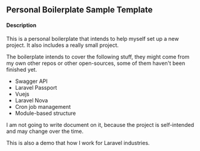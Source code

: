 ## Personal Boilerplate Sample Template

#### Description
This is a personal boilerplate that intends to help myself set up a new project. It also includes a really small project.

The boilerplate intends to cover the following stuff, they might come from my own other repos or other open-sources, some of them haven't been finished yet.

- Swagger API
- Laravel Passport
- Vuejs
- Laravel Nova
- Cron job management
- Module-based structure

I am not going to write document on it, because the project is self-intended and may change over the time.

This is also a demo that how I work for Laravel industries.
